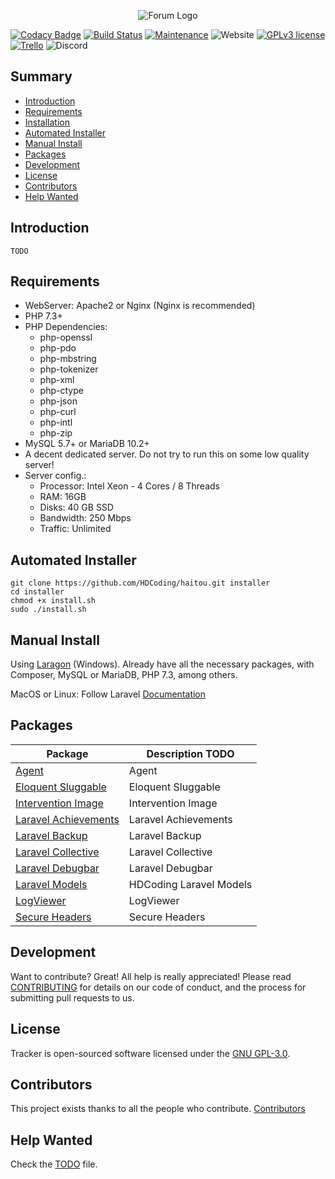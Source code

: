 <p align="center"><img src="https://i.imgur.com/4wihrL1.png" alt="Forum Logo"></p>

[![Codacy Badge](https://api.codacy.com/project/badge/Grade/b75c011dc7994b0a8ad12c6535447bf0)](https://app.codacy.com/gh/HDCoding/haitou?utm_source=github.com&utm_medium=referral&utm_content=HDCoding/haitou&utm_campaign=Badge_Grade_Dashboard)
[![Build Status](https://poser.pugx.org/laravel/framework/v/stable.svg)]()
[![Maintenance](https://img.shields.io/badge/Maintained%3F-yes-green.svg)]()
<img alt="Website" src="https://img.shields.io/website/https/haitou.site">
[![GPLv3 license](https://img.shields.io/badge/License-GPLv3-blue.svg)](/LICENSE)
[![Trello](https://img.shields.io/badge/Trello-HERE-blue.svg)](https://trello.com/invite/b/s7ad4xHY/523810e2f6c966e29f4ffc9bc16e7e44/haitou)
![Discord](https://img.shields.io/discord/525675007322357760?label=Discord&logo=discord)

## Summary

 - [Introduction](#introduction)
 - [Requirements](#requirements)
 - [Installation](#installation)
 - [Automated Installer](#automated-installer)
 - [Manual Install](#manual-install)
 - [Packages](#packages)
 - [Development](#development)
 - [License](#license)
 - [Contributors](#contributors)
 - [Help Wanted](#help-wanted)

## Introduction
	TODO

## Requirements

 - WebServer: Apache2 or Nginx (Nginx is recommended)
 - PHP 7.3+
 - PHP Dependencies:
	 - php-openssl
	 - php-pdo
	 - php-mbstring
	 - php-tokenizer
	 - php-xml
	 - php-ctype
	 - php-json
	 - php-curl
	 - php-intl
	 - php-zip
 - MySQL 5.7+ or MariaDB 10.2+
 - A decent dedicated server. Do not try to run this on some low quality server!
 - Server config.:
	 - Processor: Intel Xeon - 4 Cores / 8 Threads
	 - RAM: 16GB
	 - Disks: 40 GB SSD
	 - Bandwidth: 250 Mbps
	 - Traffic: Unlimited

## Automated Installer
	git clone https://github.com/HDCoding/haitou.git installer
    cd installer
    chmod +x install.sh 
    sudo ./install.sh
	
## Manual Install
Using [Laragon](https://laragon.org/download/) (Windows). Already have all the necessary packages, with Composer, MySQL or MariaDB, PHP 7.3, among others.

MacOS or Linux: Follow Laravel [Documentation](https://laravel.com/docs/6.x/installation)

## Packages

|Package|Description TODO|
|--|--|
| [Agent](https://github.com/jenssegers/agent) | Agent |
| [Eloquent Sluggable](https://github.com/cviebrock/eloquent-sluggable) | Eloquent Sluggable |
| [Intervention Image](https://github.com/Intervention/image) | Intervention Image |
| [Laravel Achievements](https://github.com/gstt/laravel-achievements) | Laravel Achievements |
| [Laravel Backup](https://github.com/spatie/laravel-backup) | Laravel Backup |
| [Laravel Collective](https://laravelcollective.com/docs/master/html) | Laravel Collective |
| [Laravel Debugbar](https://github.com/barryvdh/laravel-debugbar) | Laravel Debugbar |
| [Laravel Models](https://github.com/hdcoding/laravel-models) | HDCoding Laravel Models |
| [LogViewer](https://github.com/ARCANEDEV/LogViewer) | LogViewer |
| [Secure Headers](https://github.com/BePsvPT/secure-headers) | Secure Headers |

## Development
Want to contribute? Great! All help is really appreciated!
Please read [CONTRIBUTING](/CONTRIBUTING.md) for details on our code of conduct, and the process for submitting pull requests to us.

## License
Tracker is open-sourced software licensed under the [GNU GPL-3.0](/LICENSE).

## Contributors
This project exists thanks to all the people who contribute.
[Contributors](../../graphs/contributors)

## Help Wanted
Check the [TODO](/TODO.md) file.
